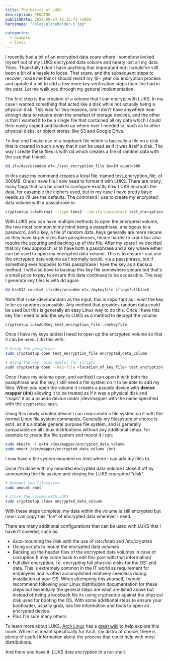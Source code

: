 ```yaml
---
title: The basics of LUKS
description: PENDING
publishDate: 2022-09-24 16:15:43 +1000
heroImage: "/blog-placeholder-5.jpg"

categories:
  - example
  - linux
---
```


I recently had a bit of an encrypted data scare where I somehow locked myself out of my LUKS encrypted data volume and nearly lost all my data. Yikes. Thankfully I don't have anything that imporatant but it would've still been a bit of a hassle to loose. That scare, and the subsequent steps to recover, made me think I should revisit my 10+ year old encryption process and update it a bit to add a few more key verification steps than I've had in the past. Let me walk you through my general implementation.

The first step is the creation of a volume that I can encrypt with LUKS. In my case I wanted something that acted like a disk while not actually being a physical disk. This was for two reasons, one I don't have anywhere near enough data to require even the smallest of storage devices, and the other is that I wanted it to be a single file that contained all my data which I could then easily copied and backed up where ever I needed to, such as to other physical disks, or object stores, like S3 and Google Drive.

To that end I make use of a loopback file which is basically a file on a disk that is created in such a way that it can be used as if it was itself a disk. The way I create these files is with dd which creates a file of random data with the size that I need:

```bash
dd if=/dev/urandom of=./test_encryption_file bs=1M count=300
```

In this case my command creates a local file, named test_encryption_file, of 300MB. Once I have file I now need to format it with LUKS. There are many, many flags that can be used to configure exactly how LUKS encrypts the data, for eaxample the ciphers used, but in my case I have pretty basic needs so I'll use the defaults. The command I use to create my encrypted data volume with a passphrase is:

```bash
cryptsetup luksFormat --type luks2 --verify-passphrase test_encryption_file
```

With LUKS you can have multiple methods to open the encrypted volume, the two most common in my mind being a passphrase, analogous to a password, and a key, a file of random data. Keys generally are more secure as they have larger sizes than passphrases, hence harder to crack but also require the securing and backing up of this file. After my scare I've decided that my new approach, is to have both a passphrase and a key where either can be used to open my encrypted data volume. This is to ensure I can use the encrypted data volume as I normally would, via a passphrase, but if something ever happens to this passphrase I have the key as a backup method. I will also have to backup this key file somewhere secure but that's a small price to pay to ensure this data continues to be accessible. The way I generate key files is with dd again:

```bash
dd bs=512 count=8 if=/dev/urandom of=./mykeyfile iflag=fullblock
```

Note that I use /dev/urandom as the input, this is important as I want the key to be as random as possible. Any method that provides random data could be used but this is generally an easy Linux way to do this. Once I have this key file I need to add the key to LUKS as a method to decrypt the volume:

```bash
cryptsetup luksAddKey test_encryption_file ./mykeyfile
```

Once I have my keys added I need to open up the encrypted volume so that it can be used. I do this with:

```bash
# Using the passphrase
sudo cryptsetup open test_encryption_file encrypted_data_volume

# Using the key, also useful for scripts
sudo cryptsetup open --key-file <location_of_key_file> test_encryption_file encrypted_data_volume
```

Once I have my volume open, and verified I can open it with both the passphrase and the key, I still need a file system on it to be able to add my files. When you open the volume it creates a psuedo device with **device mapper (dm)** allowing it to be treated as if it was a physical disk and "maps" it as a psuedo device under /dev/mapper with the name specified with the `cryptsetup open`.

Using this newly created device I can now create a file system on it with the normal Linux file system commands. Generally my filesystem of choice is ext4, as it's a stable general purpose file system, and is generally compatable on all Linux distributions without any additional setup. For example to create the file system and mount it I run:

```bash
sudo mke2fs -t ext4 /dev/mapper/encrypted_data_volume
sudo mount /dev/mapper/encrypted_data_volume /mnt
```

I now have a file system mounted on /mnt where I can add my files to.

Once I'm done with my mounted encrypted data volume I close it off by unmounting the file system and closing the LUKS encrypted "disk".

```bash
# Unmount the filesystem
sudo umount /mnt

# Close the volume with LUKS
sudo cryptsetup close encrypted_data_volume
```

With these steps complete, my data within the volume is still encrypted but now I can copy this "file" of encrypted data wherever I need.

There are many additional configurations that can be used with LUKS that I haven't covered, such as:

- Auto-mounting the disk with the use of /etc/fstab and /etc/crypttab
- Using scripts to mount the encrypted data volumes
- Backing up the header files of the encrypted data volumes in case of corruption (I may come back to edit this post with that information)
- Full disk encryption, i.e. encrypting full physical disks for the OS' and data. This is extremely common in the IT world as requirement for employees and is often accomplished relatively seemless during installation of your OS. When attempting this yourself, I would recommend following your Linux distribution documentation for these steps but essentially the general steps are what are listed above but instead of being a loopback file its using cryptsetup against the physical disk used for booting the OS. With some additional steps to ensure your bootloader, usually grub, has the information and tools to open an encrypted device.
- Plus I'm sure many others

To learn more about LUKS, [Arch Linux](https://archlinux.org/) has a [great wiki](https://wiki.archlinux.org/title/Dm-crypt/Encrypting_an_entire_system) to help explore this more. While it is meant specifically for Arch, my distro of choice, there is plenty of useful information about the process that could help with most distributions.

And there you have it, LUKS data encryption in a nut shell.
